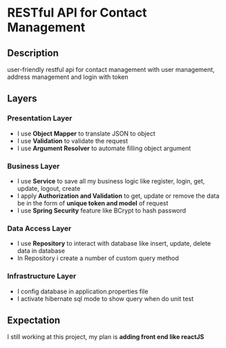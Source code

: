 # RESTful API for Contact Management

## Description

user-friendly restful api for contact management with user management, address management and login with token

## Layers

### Presentation Layer

- I use **Object Mapper** to translate JSON to object
- I use **Validation** to validate the request
- I use **Argument Resolver** to automate filling object argument

### Business Layer

- I use **Service** to save all my business logic like register, login, get, update, logout, create
- I apply **Authorization and Validation** to get, update or remove the data be in the form of **unique token and model** of request
- I use **Spring Security** feature like BCrypt to hash password

### Data Access Layer

- I use **Repository** to interact with database like insert, update, delete data in database
- In Repository i create a number of custom query method

### Infrastructure Layer

- I config database in application.properties file
- I activate hibernate sql mode to show query when do unit test

## Expectation

I still working at this project, my plan is **adding front end like reactJS**
